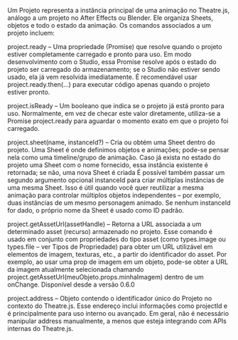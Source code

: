 Um Projeto representa a instância principal de uma animação no Theatre.js, análogo a um projeto no After Effects ou Blender​. Ele organiza Sheets, objetos e todo o estado da animação. Os comandos associados a um projeto incluem:

project.ready – Uma propriedade (Promise) que resolve quando o projeto estiver completamente carregado e pronto para uso​. Em modo desenvolvimento com o Studio, essa Promise resolve após o estado do projeto ser carregado do armazenamento; se o Studio não estiver sendo usado, ela já vem resolvida imediatamente​. É recomendável usar project.ready.then(...) para executar código apenas quando o projeto estiver pronto.

project.isReady – Um booleano que indica se o projeto já está pronto para uso​. Normalmente, em vez de checar este valor diretamente, utiliza-se a Promise project.ready para aguardar o momento exato em que o projeto foi carregado.

project.sheet(name, instanceId?) – Cria ou obtém uma Sheet dentro do projeto. Uma Sheet é onde definimos objetos e animações; pode-se pensar nela como uma timeline/grupo de animação. Caso já exista no estado do projeto uma Sheet com o nome fornecido, essa instância existente é retornada; se não, uma nova Sheet é criada É possível também passar um segundo argumento opcional instanceId para criar múltiplas instâncias de uma mesma Sheet​. Isso é útil quando você quer reutilizar a mesma animação para controlar múltiplos objetos independentes – por exemplo, duas instâncias de um mesmo personagem animado​. Se nenhum instanceId for dado, o próprio nome da Sheet é usado como ID padrão.

project.getAssetUrl(assetHandle) – Retorna a URL associada a um determinado asset (recurso) armazenado no projeto. Esse comando é usado em conjunto com propriedades do tipo asset (como types.image ou types.file – ver Tipos de Propriedade) para obter um URL utilizável em elementos de imagem, texturas, etc., a partir do identificador do asset. Por exemplo, ao usar uma prop de imagem em um objeto, pode-se obter a URL da imagem atualmente selecionada chamando project.getAssetUrl(meuObjeto.props.minhaImagem) dentro de um onChange​. Disponível desde a versão 0.6.0​

project.address – Objeto contendo o identificador único do Projeto no contexto do Theatre.js​. Esse endereço inclui informações como projectId e é principalmente para uso interno ou avançado. Em geral, não é necessário manipular address manualmente, a menos que esteja integrando com APIs internas do Theatre.js.
